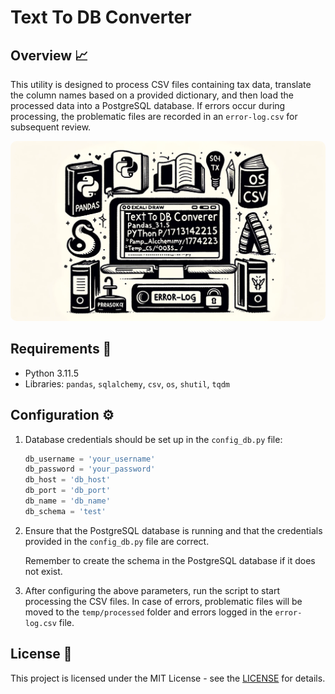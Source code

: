 # Text To DB Converter

## Overview 📈

This utility is designed to process CSV files containing tax data, translate the column names based on a provided dictionary, and then load the processed data into a PostgreSQL database. If errors occur during processing, the problematic files are recorded in an `error-log.csv` for subsequent review.

<img src="https://github.com/AlefRP/text_to_db/blob/main/images/TextToDBConverter.png" style="max-width: 100%; height: auto; border-radius: 10px;" alt="Overview of Text To DB Converter">

## Requirements 🐍

- Python 3.11.5
- Libraries: `pandas`, `sqlalchemy`, `csv`, `os`, `shutil`, `tqdm`

## Configuration ⚙️

1. Database credentials should be set up in the `config_db.py` file:

   ```python
   db_username = 'your_username'
   db_password = 'your_password'
   db_host = 'db_host'
   db_port = 'db_port'
   db_name = 'db_name'
   db_schema = 'test'

2. Ensure that the PostgreSQL database is running and that the credentials provided in the `config_db.py` file are correct.

    Remember to create the schema in the PostgreSQL database if it does not exist.

3. After configuring the above parameters, run the script to start processing the CSV files. In case of errors, problematic files will be moved to the `temp/processed` folder and errors logged in the `error-log.csv` file.

## License 📜

This project is licensed under the MIT License - see the [LICENSE](LICENSE) for details.
